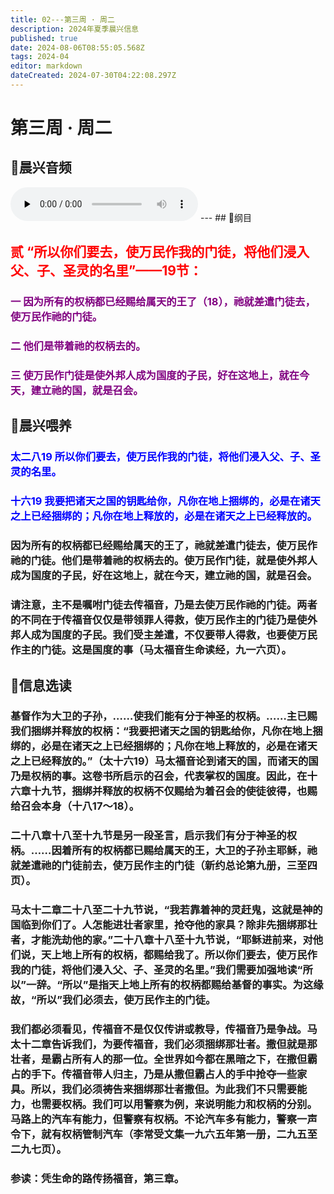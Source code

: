 ```yaml
---
title: 02---第三周 · 周二
description: 2024年夏季晨兴信息
published: true
date: 2024-08-06T08:55:05.568Z
tags: 2024-04
editor: markdown
dateCreated: 2024-07-30T04:22:08.297Z
---
```


# 第三周 · 周二
## 🎵晨兴音频
<audio id="audio" controls="" preload="none">
      <source id="mp3" src="/2024-04/week3/week3day2.mp3">
</audio>
---
## 📖纲目

## <font color=red>**贰**    **“所以你们要去，使万民作我的门徒，将他们浸入父、子、圣灵的名里”——19节：**</font>

### <font color=purple>一    因为所有的权柄都已经赐给属天的王了（18），祂就差遣门徒去，使万民作祂的门徒。</font>

### <font color=purple>二    他们是带着祂的权柄去的。</font>

### <font color=purple>三    使万民作门徒是使外邦人成为国度的子民，好在这地上，就在今天，建立祂的国，就是召会。</font>

## 📖晨兴喂养

### <font color=blue>太二八19    所以你们要去，使万民作我的门徒，将他们浸入父、子、圣灵的名里。</font>

### <font color=blue>十六19    我要把诸天之国的钥匙给你，凡你在地上捆绑的，必是在诸天之上已经捆绑的；凡你在地上释放的，必是在诸天之上已经释放的。</font>

### 因为所有的权柄都已经赐给属天的王了，祂就差遣门徒去，使万民作祂的门徒。他们是带着祂的权柄去的。使万民作门徒，就是使外邦人成为国度的子民，好在这地上，就在今天，建立祂的国，就是召会。

### 请注意，主不是嘱咐门徒去传福音，乃是去使万民作祂的门徒。两者的不同在于传福音仅仅是带领罪人得救，使万民作主的门徒乃是使外邦人成为国度的子民。我们受主差遣，不仅要带人得救，也要使万民作主的门徒。这是国度的事（马太福音生命读经，九一六页）。

## 📖信息选读

### 基督作为大卫的子孙，……使我们能有分于神圣的权柄。……主已赐我们捆绑并释放的权柄：“我要把诸天之国的钥匙给你，凡你在地上捆绑的，必是在诸天之上已经捆绑的；凡你在地上释放的，必是在诸天之上已经释放的。”（太十六19）马太福音论到诸天的国，而诸天的国乃是权柄的事。这卷书所启示的召会，代表掌权的国度。因此，在十六章十九节，捆绑并释放的权柄不仅赐给为着召会的使徒彼得，也赐给召会本身（十八17～18）。

### 二十八章十八至十九节是另一段圣言，启示我们有分于神圣的权柄。……因着所有的权柄都已赐给属天的王，大卫的子孙主耶稣，祂就差遣祂的门徒前去，使万民作主的门徒（新约总论第九册，三至四页）。

### 马太十二章二十八至二十九节说，“我若靠着神的灵赶鬼，这就是神的国临到你们了。人怎能进壮者家里，抢夺他的家具？除非先捆绑那壮者，才能洗劫他的家。”二十八章十八至十九节说，“耶稣进前来，对他们说，天上地上所有的权柄，都赐给我了。所以你们要去，使万民作我的门徒，将他们浸入父、子、圣灵的名里。”我们需要加强地读“所以”一辞。“所以”是指天上地上所有的权柄都赐给基督的事实。为这缘故，“所以”我们必须去，使万民作主的门徒。

### 我们都必须看见，传福音不是仅仅传讲或教导，传福音乃是争战。马太十二章告诉我们，为要传福音，我们必须捆绑那壮者。撒但就是那壮者，是霸占所有人的那一位。全世界如今都在黑暗之下，在撒但霸占的手下。传福音带人归主，乃是从撒但霸占人的手中抢夺一些家具。所以，我们必须祷告来捆绑那壮者撒但。为此我们不只需要能力，也需要权柄。我们可以用警察为例，来说明能力和权柄的分别。马路上的汽车有能力，但警察有权柄。不论汽车多有能力，警察一声令下，就有权柄管制汽车（李常受文集一九六五年第一册，二九五至二九七页）。

### 参读：凭生命的路传扬福音，第三章。
<!-- Google tag (gtag.js) -->
<script async src="https://www.googletagmanager.com/gtag/js?id=G-1P8709Z16T"></script>
<script>
  window.dataLayer = window.dataLayer || [];
  function gtag(){dataLayer.push(arguments);}
  gtag('js', new Date());

  gtag('config', 'G-1P8709Z16T');
</script>

